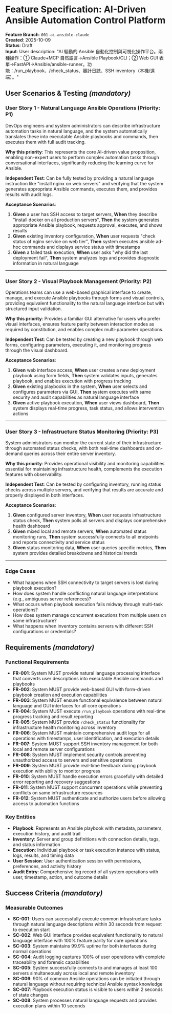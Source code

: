 # Feature Specification: AI-Driven Ansible Automation Control Platform

**Feature Branch**: `001-ai-ansible-claude`  
**Created**: 2025-10-09  
**Status**: Draft  
**Input**: User description: "AI 驅動的 Ansible 自動化控制與可視化操作平台。兩種操作：① Claude+MCP 自然語言→Ansible Playbook/CLI；② Web GUI 表單→FastAPI→Ansible/ansible-runner。功能：/run_playbook、/check_status、審計日誌、SSH inventory（本機/遠端）。"

## User Scenarios & Testing *(mandatory)*

### User Story 1 - Natural Language Ansible Operations (Priority: P1)

DevOps engineers and system administrators can describe infrastructure automation tasks in natural language, and the system automatically translates these into executable Ansible playbooks and commands, then executes them with full audit tracking.

**Why this priority**: This represents the core AI-driven value proposition, enabling non-expert users to perform complex automation tasks through conversational interfaces, significantly reducing the learning curve for Ansible.

**Independent Test**: Can be fully tested by providing a natural language instruction like "install nginx on web servers" and verifying that the system generates appropriate Ansible commands, executes them, and provides results with audit logs.

**Acceptance Scenarios**:

1. **Given** a user has SSH access to target servers, **When** they describe "install docker on all production servers", **Then** the system generates appropriate Ansible playbook, requests approval, executes, and shows results
2. **Given** existing inventory configuration, **When** user requests "check status of nginx service on web tier", **Then** system executes ansible ad-hoc commands and displays service status with timestamps
3. **Given** a failed task execution, **When** user asks "why did the last deployment fail", **Then** system analyzes logs and provides diagnostic information in natural language

---

### User Story 2 - Visual Playbook Management (Priority: P2)

Operations teams can use a web-based graphical interface to create, manage, and execute Ansible playbooks through forms and visual controls, providing equivalent functionality to the natural language interface but with structured input validation.

**Why this priority**: Provides a familiar GUI alternative for users who prefer visual interfaces, ensures feature parity between interaction modes as required by constitution, and enables complex multi-parameter operations.

**Independent Test**: Can be tested by creating a new playbook through web forms, configuring parameters, executing it, and monitoring progress through the visual dashboard.

**Acceptance Scenarios**:

1. **Given** web interface access, **When** user creates a new deployment playbook using form fields, **Then** system validates inputs, generates playbook, and enables execution with progress tracking
2. **Given** existing playbooks in the system, **When** user selects and configures parameters via GUI, **Then** system executes with same security and audit capabilities as natural language interface
3. **Given** active playbook execution, **When** user views dashboard, **Then** system displays real-time progress, task status, and allows intervention actions

---

### User Story 3 - Infrastructure Status Monitoring (Priority: P3)

System administrators can monitor the current state of their infrastructure through automated status checks, with both real-time dashboards and on-demand queries across their entire server inventory.

**Why this priority**: Provides operational visibility and monitoring capabilities essential for maintaining infrastructure health, complements the execution features with observability.

**Independent Test**: Can be tested by configuring inventory, running status checks across multiple servers, and verifying that results are accurate and properly displayed in both interfaces.

**Acceptance Scenarios**:

1. **Given** configured server inventory, **When** user requests infrastructure status check, **Then** system polls all servers and displays comprehensive health dashboard
2. **Given** mixed local and remote servers, **When** automated status monitoring runs, **Then** system successfully connects to all endpoints and reports connectivity and service status
3. **Given** status monitoring data, **When** user queries specific metrics, **Then** system provides detailed breakdowns and historical trends

---

### Edge Cases

- What happens when SSH connectivity to target servers is lost during playbook execution?
- How does system handle conflicting natural language interpretations (e.g., ambiguous server references)?
- What occurs when playbook execution fails midway through multi-task operations?
- How does system manage concurrent executions from multiple users on same infrastructure?
- What happens when inventory contains servers with different SSH configurations or credentials?

## Requirements *(mandatory)*

### Functional Requirements

- **FR-001**: System MUST provide natural language processing interface that converts user descriptions into executable Ansible commands and playbooks
- **FR-002**: System MUST provide web-based GUI with form-driven playbook creation and execution capabilities
- **FR-003**: System MUST ensure functional equivalence between natural language and GUI interfaces for all core operations
- **FR-004**: System MUST execute `/run_playbook` operations with real-time progress tracking and result reporting
- **FR-005**: System MUST provide `/check_status` functionality for infrastructure health monitoring across inventory
- **FR-006**: System MUST maintain comprehensive audit logs for all operations with timestamps, user identification, and execution details
- **FR-007**: System MUST support SSH inventory management for both local and remote server configurations
- **FR-008**: System MUST implement security controls preventing unauthorized access to servers and sensitive operations
- **FR-009**: System MUST provide real-time feedback during playbook execution with ability to monitor progress
- **FR-010**: System MUST handle execution errors gracefully with detailed error reporting and recovery suggestions
- **FR-011**: System MUST support concurrent operations while preventing conflicts on same infrastructure resources
- **FR-012**: System MUST authenticate and authorize users before allowing access to automation functions

### Key Entities

- **Playbook**: Represents an Ansible playbook with metadata, parameters, execution history, and audit trail
- **Inventory**: Server and group definitions with connection details, tags, and status information
- **Execution**: Individual playbook or task execution instance with status, logs, results, and timing data
- **User Session**: User authentication session with permissions, preferences, and activity history
- **Audit Entry**: Comprehensive log record of all system operations with user, timestamp, action, and outcome details

## Success Criteria *(mandatory)*

### Measurable Outcomes

- **SC-001**: Users can successfully execute common infrastructure tasks through natural language descriptions within 30 seconds from request to execution start
- **SC-002**: Web GUI interface provides equivalent functionality to natural language interface with 100% feature parity for core operations
- **SC-003**: System maintains 99.9% uptime for both interfaces during normal operations
- **SC-004**: Audit logging captures 100% of user operations with complete traceability and forensic capabilities
- **SC-005**: System successfully connects to and manages at least 100 servers simultaneously across local and remote inventory
- **SC-006**: 90% of common Ansible operations can be initiated through natural language without requiring technical Ansible syntax knowledge
- **SC-007**: Playbook execution status is visible to users within 2 seconds of state changes
- **SC-008**: System processes natural language requests and provides execution plans within 10 seconds
